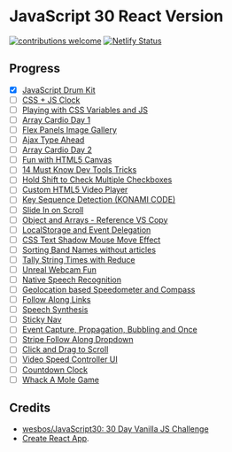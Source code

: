# JavaScript 30 React Version

[![contributions welcome](https://img.shields.io/badge/contributions-welcome-brightgreen.svg?style=flat)](https://github.com/sinchang/javascript30-react/issues)
[![Netlify Status](https://api.netlify.com/api/v1/badges/415586a9-b519-4475-a7b2-a6f898acda92/deploy-status)](https://app.netlify.com/sites/javascript30-react/deploys)

## Progress

- [x] [JavaScript Drum Kit](https://javascript30-react.netlify.com/#/day1)
- [ ] [CSS + JS Clock](https://javascript30-react.netlify.com/#/day2)
- [ ] [Playing with CSS Variables and JS](https://javascript30-react.netlify.com/#/day3)
- [ ] [Array Cardio Day 1](https://javascript30-react.netlify.com/#/day4)
- [ ] [Flex Panels Image Gallery](https://javascript30-react.netlify.com/#/day5)
- [ ] [Ajax Type Ahead](https://javascript30-react.netlify.com/#/day6)
- [ ] [Array Cardio Day 2](https://javascript30-react.netlify.com/#/day7)
- [ ] [Fun with HTML5 Canvas](https://javascript30-react.netlify.com/#/day8)
- [ ] [14 Must Know Dev Tools Tricks](https://javascript30-react.netlify.com/#/day9)
- [ ] [Hold Shift to Check Multiple Checkboxes](https://javascript30-react.netlify.com/#/day10)
- [ ] [Custom HTML5 Video Player](https://javascript30-react.netlify.com/#/day11)
- [ ] [Key Sequence Detection (KONAMI CODE)](https://javascript30-react.netlify.com/#/day12)
- [ ] [Slide In on Scroll](https://javascript30-react.netlify.com/#/day13)
- [ ] [Object and Arrays - Reference VS Copy](https://javascript30-react.netlify.com/#/day14)
- [ ] [LocalStorage and Event Delegation](https://javascript30-react.netlify.com/#/day15)
- [ ] [CSS Text Shadow Mouse Move Effect](https://javascript30-react.netlify.com/#/day16)
- [ ] [Sorting Band Names without articles](https://javascript30-react.netlify.com/#/day17)
- [ ] [Tally String Times with Reduce](https://javascript30-react.netlify.com/#/day18)
- [ ] [Unreal Webcam Fun](https://javascript30-react.netlify.com/#/day19)
- [ ] [Native Speech Recognition](https://javascript30-react.netlify.com/#/day20)
- [ ] [Geolocation based Speedometer and Compass](https://javascript30-react.netlify.com/#/day21)
- [ ] [Follow Along Links](https://javascript30-react.netlify.com/#/day22)
- [ ] [Speech Synthesis](https://javascript30-react.netlify.com/#/day23)
- [ ] [Sticky Nav](https://javascript30-react.netlify.com/#/day24)
- [ ] [Event Capture, Propagation, Bubbling and Once](https://javascript30-react.netlify.com/#/day25)
- [ ] [Stripe Follow Along Dropdown](https://javascript30-react.netlify.com/#/day26)
- [ ] [Click and Drag to Scroll](https://javascript30-react.netlify.com/#/day27)
- [ ] [Video Speed Controller UI](https://javascript30-react.netlify.com/#/day28)
- [ ] [Countdown Clock](https://javascript30-react.netlify.com/#/day29)
- [ ] [Whack A Mole Game](https://javascript30-react.netlify.com/#/day30)

## Credits

- [wesbos/JavaScript30: 30 Day Vanilla JS Challenge](https://github.com/wesbos/JavaScript30)
- [Create React App](https://github.com/facebook/create-react-app).
